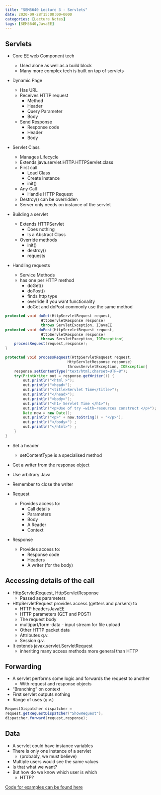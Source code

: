 ```yaml
---
title: "SEM5640 Lecture 3 - Servlets"
date: 2020-09-28T15:00:00+0000
categories: [Lecture Notes]
tags: [SEM5640,JavaEE]
---
```

## Servlets

* Core EE web Component tech
  * Used alone as well as a build block
  * Many more complex tech is built on top of servlets

* Dynamic Page
  * Has URL
  * Receives HTTP request
    * Method
    * Header
    * Query Parameter
    * Body
  * Send Response
    * Response code
    * Header
    * Body
* Servlet Class
  * Manages Lifecycle
  * Extends java.servlet.HTTP.HTTPServlet.class
  * First call
    * Load Class
    * Create instance
    * init()
  * Any Call
    * Handle HTTP Request
  * Destroy() can be overridden
  * Server only needs on instance of the servlet
  
* Building a servlet
  * Extends HTTPServlet
    * Does nothing
    * Is a Abstract Class
  * Override methods
    * init()
    * destroy()
    * requests

* Handling requests
  * Service Methods
  * has one per HTTP method
    * doGet()
    * doPost()
    * finds http type
    * override if you want functionality  
    * doGet and doPost commonly use the same method

```java
protected void doGet(HttpServletRequest request,
                HttpServletResponse response)
                throws ServletException, IJavaEE
protected void doPost(HttpServletRequest request,
                HttpServletResponse response)
                throws ServletException, IOException{
    processRequest(request,response);
}
```

```java
protected void processRequest(HttpServletRequest request,
                            HttpServletResponse response)
                            throwsServletException, IOException{
    response.setContentType("text/html;charset=UTF−8");
    try(PrintWriter out = response.getWriter()) {
        out.println("<html >");
        out.println("<head>");
        out.println("<title>Servlet Time</title>");
        out.println("</head>");
        out.println("<body>");
        out.println("<h1> Servlet Time </h1>");
        out.println("<p>Use of try −with−resources construct </p>");
        Date now = new Date();
        out.println("<p>" + now.toString() + "</p>");
        out.println("</body>") ;
        out.println("</html>") ;
    }
}
```

* Set a header
  * setContentType is a specialised method
* Get a writer from the response object
* Use arbitrary Java
* Remember to close the writer

* Request
  * Provides access to:
    * Call details
    * Parameters
    * Body
    * A Reader
    * Context
* Response
  * Provides access to:
    * Response code
    * Headers
    * A writer (for the body)

## Accessing details of the call

* HttpServletRequest, HttpServletResponse
  * Passed as parameters
* HttpServletRequest provides access (getters and parsers) to
  * HTTP headersJavaEE
  * HTTP parameters (GET and POST)
  * The request body
  * multipart/form-data - input stream for file upload
  * Other HTTP packet data
  * Attributes q.v.
  * Session q.v.
* It extends javax.servlet.ServletRequest
  * inheriting many access methods more general than HTTP

## Forwarding

* A servlet performs some logic and forwards the request to another
  * With request and response objects
* “Branching” on context
* First servlet outputs nothing
* Range of uses (q.v.)

```java
RequestDispatcher dispatcher =
request.getRequestDispatcher("ShowRequest");
dispatcher.forward(request,response);
```

## Data

* A servlet could have instance variables
* There is only one instance of a servlet
  * (probably, we must believe)
* Multiple users would see the same values
* Is that what we want?
* But how do we know which user is which
  * HTTP?

[Code for examples can be found here](https://github.com/PhilipMottershead/SEM5620_Servlets)